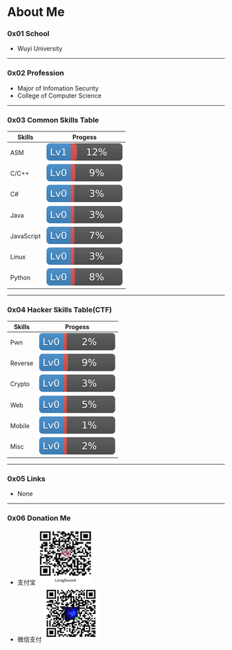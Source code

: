 # About Me

### 0x01 **School**
- Wuyi University

------
### 0x02 **Profession**
- Major of Infomation Security
- College of Computer Science

------
### 0x03 **Common Skills Table**
| Skills    | Progess   |
|-----------|-----------|
| ASM       | ![12%](../img/12.svg) |
| C/C++     | ![9%](../img/9.svg)   |
| C#        | ![3%](../img/3.svg)   |
| Java      | ![3%](../img/3.svg)   |
| JavaScript| ![7%](../img/7.svg)   |
| Linux     | ![3%](../img/3.svg)   |
| Python    | ![8%](../img/8.svg)   |   


------
### 0x04 **Hacker Skills Table(CTF)**
| Skills    | Progess   |
|-----------|-----------|
| Pwn       | ![2%](../img/2.svg)   |
| Reverse   | ![9%](../img/9.svg)   |
| Crypto    | ![3%](../img/3.svg)   |
| Web       | ![5%](../img/5.svg)   |
| Mobile    | ![1%](../img/1.svg)   |
| Misc      | ![2%](../img/2.svg)   |


------
### 0x05 **Links**
- None

------
### 0x06 **Donation Me**
- 支付宝
![Alipay](../img/alipay.jpg)
- 微信支付
![WeChat Pay](../img/wechatpay.png)